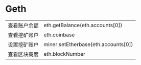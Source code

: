 
# Geth

|||
|----|----|
|查看账户余额|eth.getBalance(eth.accounts[0])|
|查看挖矿账户|eth.coinbase|
|设置挖矿账户|miner.setEtherbase(eth.accounts[0])|
|查看区块高度|eth.blockNumber|
